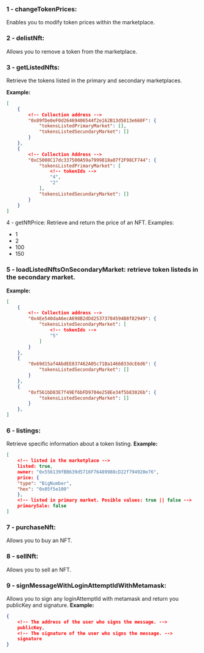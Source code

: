 ### 1 - changeTokenPrices:
Enables you to modify token prices within the marketplace.

### 2 - delistNft:
Allows you to remove a token from the marketplace.

### 3 - getListedNfts:
Retrieve the tokens listed in the primary and secondary marketplaces.

**Example:**

```json
[
    {
        <!-- Collection address -->
        "0x89fDe0eF0d26469406544f2e162B13d5813e660F": {
            "tokensListedPrimaryMarket": [],
            "tokensListedSecundaryMarket": []
        }
    },
    {
        <!-- Collection Address -->
        "0xC5008C17dc337500A59a7999818a07f2F98CF744": {
            "tokensListedPrimaryMarket": [
                <!-- tokenIds -->
                "4",
                "2"
            ],
            "tokensListedSecundaryMarket": []
        }
    }
]
```

4 - getNftPrice:
Retrieve and return the price of an NFT.
Examples:

* 1
* 2
* 100
* 150

### 5 - loadListedNftsOnSecondaryMarket: retrieve token listeds in the secondary market.
**Example:**

```json
[
    {  
        <!-- Collection address -->
        "0x4Ee540daA6ecA698B2dDd25373784594B8f82949": {
            "tokensListedSecondaryMarket": [
                <!-- tokenIds -->
                "5"
            ]
        }
    },
    {
        "0x69d15af4AbdEE837462A05c71Ba1466033dcE6d6": {
            "tokensListedSecondaryMarket": []
        }
    },
    {
        "0xf561bD83E7f49Ef6bFD9704e258Ee34f5b83026b": {
            "tokensListedSecondaryMarket": []
        }
    },
]
```

### 6 - listings:
Retrieve specific information about a token listing.
**Example:**

```json
[
    <!-- listed in the marketplace -->
    listed: true,
    owner: "0x556139fBB639d5716F76489988cD22f794920e76",
    price: {
    "type": "BigNumber",
    "hex": "0x05f5e100"
    },
    <!-- listed in primary market. Posible values: true || false -->
    primarySale: false
]
```

### 7 - purchaseNft:
Allows you to buy an NFT.

### 8 - sellNft:
Allows you to sell an NFT.

### 9 - signMessageWithLoginAttemptIdWithMetamask:
Allows you to sign any loginAttemptId with metamask and return you publicKey and signature.
**Example:**

```json
{
    <!-- The address of the user who signs the message. -->
    publicKey,
    <!-- The signature of the user who signs the message. -->
    signature
}
```
